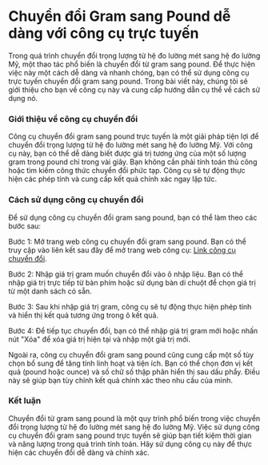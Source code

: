 Chuyển đổi Gram sang Pound dễ dàng với công cụ trực tuyến
=========================================================

Trong quá trình chuyển đổi trọng lượng từ hệ đo lường mét sang hệ đo lường Mỹ, một thao tác phổ biến là chuyển đổi từ gram sang pound. Để thực hiện việc này một cách dễ dàng và nhanh chóng, bạn có thể sử dụng công cụ trực tuyến chuyển đổi gram sang pound. Trong bài viết này, chúng tôi sẽ giới thiệu cho bạn về công cụ này và cung cấp hướng dẫn cụ thể về cách sử dụng nó.

### Giới thiệu về công cụ chuyển đổi

Công cụ chuyển đổi gram sang pound trực tuyến là một giải pháp tiện lợi để chuyển đổi trọng lượng từ hệ đo lường mét sang hệ đo lường Mỹ. Với công cụ này, bạn có thể dễ dàng biết được giá trị tương ứng của một số lượng gram trong pound chỉ trong vài giây. Bạn không cần phải tính toán thủ công hoặc tìm kiếm công thức chuyển đổi phức tạp. Công cụ sẽ tự động thực hiện các phép tính và cung cấp kết quả chính xác ngay lập tức.

### Cách sử dụng công cụ chuyển đổi

Để sử dụng công cụ chuyển đổi gram sang pound, bạn có thể làm theo các bước sau:

Bước 1: Mở trang web công cụ chuyển đổi gram sang pound. Bạn có thể truy cập vào liên kết sau đây để mở trang web công cụ: [Link công cụ chuyển đổi](https://www.onlinecalculatorsfree.com/vi/convert/grams-to-pounds.html).

Bước 2: Nhập giá trị gram muốn chuyển đổi vào ô nhập liệu. Bạn có thể nhập giá trị trực tiếp từ bàn phím hoặc sử dụng bàn di chuột để chọn giá trị từ một danh sách có sẵn.

Bước 3: Sau khi nhập giá trị gram, công cụ sẽ tự động thực hiện phép tính và hiển thị kết quả tương ứng trong ô kết quả.

Bước 4: Để tiếp tục chuyển đổi, bạn có thể nhập giá trị gram mới hoặc nhấn nút "Xóa" để xóa giá trị hiện tại và nhập một giá trị mới.

Ngoài ra, công cụ chuyển đổi gram sang pound cũng cung cấp một số tùy chọn bổ sung để tăng tính linh hoạt và tiện ích. Bạn có thể chọn đơn vị kết quả (pound hoặc ounce) và số chữ số thập phân hiển thị sau dấu phẩy. Điều này sẽ giúp bạn tùy chỉnh kết quả chính xác theo nhu cầu của mình.

### Kết luận

Chuyển đổi từ gram sang pound là một quy trình phổ biến trong việc chuyển đổi trọng lượng từ hệ đo lường mét sang hệ đo lường Mỹ. Việc sử dụng công cụ chuyển đổi gram sang pound trực tuyến sẽ giúp bạn tiết kiệm thời gian và năng lượng trong quá trình tính toán. Hãy sử dụng công cụ này để thực hiện các chuyển đổi dễ dàng và chính xác.